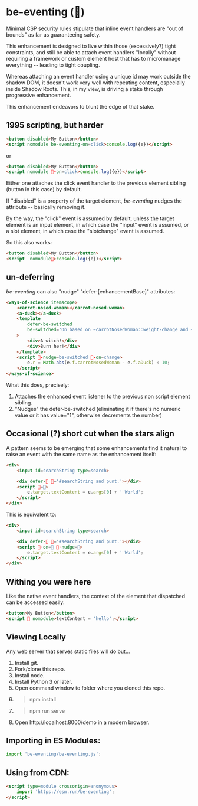 # be-eventing (🏇)

Minimal CSP security rules stipulate that inline event handlers are "out of bounds" as far as guaranteeing safety.

This enhancement is designed to live within those (excessively?) tight constraints, and still be able to attach event handlers "locally" without requiring a framework or custom element host that has to micromanage everything -- leading to tight coupling.

Whereas attaching an event handler using a unique id may work outside the shadow DOM, it doesn't work very well with repeating content, especially inside Shadow Roots.  This, in my view, is driving a stake through progressive enhancement.

This enhancement endeavors to blunt the edge of that stake.

## 1995 scripting, but harder 

```html
<button disabled>My Button</button>
<script nomodule be-eventing-on=click>console.log({e})</script>
```

or

```html
<button disabled>My Button</button>
<script nomodule 🏇-on=click>console.log({e})</script>
```

Either one attaches the click event handler to the previous element sibling (button in this case) by default.

If "disabled" is a property of the target element, *be-eventing* nudges the attribute -- basically removing it.

By the way, the "click" event is assumed by default, unless the target element is an input element, in which case the "input" event is assumed, or a slot element, in which case the "slotchange" event is assumed.

So this also works:

```html
<button disabled>My Button</button>
<script  nomodule🏇>console.log({e})</script>
```

## un-deferring

*be-eventing* can also "nudge" "defer-[enhancementBase]" attributes:

```html
<ways-of-science itemscope>
    <carrot-nosed-woman></carrot-nosed-woman>
    <a-duck></a-duck>
    <template
        defer-be-switched
        be-switched='On based on ~carrotNosedWoman::weight-change and ~aDuck::molting.'
    >
        <div>A witch!</div>
        <div>Burn her!</div>
    </template>
    <script 🏇-nudge=be-switched 🏇-on=change>
        e.r = Math.abs(e.f.carrotNosedWoman - e.f.aDuck) < 10;
    </script>
</ways-of-science>
```

What this does, precisely:

1.  Attaches the enhanced event listener to the previous non script element sibling.
2.  "Nudges" the defer-be-switched (eliminating it if there's no numeric value or it has value="1", otherwise decrements the number)

##  Occasional (?) short cut when the stars align

A pattern seems to be emerging that some enhancements find it natural to raise an event with the same name as the enhancement itself:

```html
<div>
    <input id=searchString type=search>

    <div defer-🔭 🔭='#searchString and punt.'></div>
    <script 🏇=🔭>
        e.target.textContent = e.args[0] + ' World';
    </script>
</div>
```

This is equivalent to:

```html
<div>
    <input id=searchString type=search>

    <div defer-🔭 🔭='#searchString and punt.'></div>
    <script 🏇-on=🔭 🏇-nudge=🔭>
        e.target.textContent = e.args[0] + ' World';
    </script>
</div>
```

## Withing you were here

Like the native event handlers, the context of the element that dispatched can be accessed easily:

```html
<button>My Button</button>
<script 🏇 nomodule>textContent = 'hello';</script>
```


## Viewing Locally

Any web server that serves static files will do but...

1.  Install git.
2.  Fork/clone this repo.
3.  Install node.
4.  Install Python 3 or later.
5.  Open command window to folder where you cloned this repo.
6.  > npm install
7.  > npm run serve
8.  Open http://localhost:8000/demo in a modern browser.

## Importing in ES Modules:

```JavaScript
import 'be-eventing/be-eventing.js';

```

## Using from CDN:

```html
<script type=module crossorigin=anonymous>
    import 'https://esm.run/be-eventing';
</script>
```

